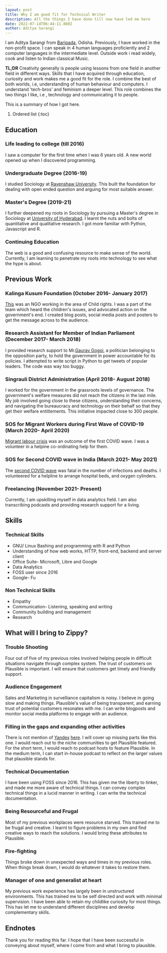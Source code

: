 ```yaml
---
layout: post
title: Why I am good fit for Technical Writer
description: All the things I have done till now have led me here
date: 2022-07-14T06:44:11.860Z
author: Aditya Sarangi
---
```



I am Aditya Sarangi from [Baripada](https://en.wikipedia.org/wiki/Baripada), Odisha. Previously, I have worked in the non-profit space. I can speak in 4 human languages proficiently and 2 computer languages in the intermediate level. Outside work i read widely, cook and listen to Indian classical Music.

**TL;DR** Creativity generally is people using lessons from one field in another field in different ways. Skills that I have acquired through education, curiosity and work makes me a good fit for the role. I combine the best of both worlds, i.e, understanding of human behaviour and computers. I understand 'tech-bros' and feminism a deeper level. This role combines the two things I like, i.e , technology and communicating it to people. 

This is a summary of how I got here. 

1. Ordered list
{:toc}

## Education
### Life leading to college (till 2016)
I saw a computer for the first time when I was 6 years old. A new world opened up when I discovered programming. 

### Undergraduate Degree (2016-19)
I studied Sociology at [Ravenshaw University](https://ravenshawuniversity.ac.in/). This built the foundation for dealing with open ended question and arguing for most suitable answer. 

### Master's Degree (2019-21)
I further deepened my roots in Sociology by pursuing a Master's degree in Sociology at [University of Hyderabad](https://uohyd.ac.in/). I learnt the nuts and bolts of quantitative and qualitative research. I got more familiar with Python, Javascript and R. 

### Continuing Education
The web is a good and confusing resource to make sense of the world. Currently, I am learning to penetrate my roots into technology to see what the hype is about.

## Previous Work
### Kalinga Kusum Foundation (October 2016- January 2017)
[This](http://kalingakusum.org/index.php) was an NGO working in the area of Child rights. I was a part of the team which heard the children's issues, and advocated action on the government's end. I created blog posts, social media posts and posters to get the message across to the audience.

### Research Assistant for Member of Indian Parliament (December 2017- March 2018)
I provided research support to Mr.[Gaurav Gogoi](https://gauravgogoi.org/), a politician belonging to the opposition party, to hold the government in power accountable for its policies. I attempted to write script in Python to get tweets of popular leaders. The code was way too buggy.

### Singrauli District Administration (April 2018- August 2018)
I worked for the government in the grassroots levels of governance. The government's welfare measures did not reach the citizens in the last mile. My job involved going close to these citizens, understanding their concerns, and navigating the bureaucracy and technology on their behalf so that they get their welfare entitlements. This initiative impacted close to 300 people. 

### SOS for Migrant Workers during First Wave of COVID-19 (March 2020- April 2020)
[Migrant labour crisis](https://www.washingtonpost.com/world/asia_pacific/india-coronavirus-lockdown-migrant-workers/2020/03/27/a62df166-6f7d-11ea-a156-0048b62cdb51_story.html) was an outcome of the first COVID wave. I was a volunteer in a helpine co-ordinating help for them. 

### SOS for Second COVID wave in India (March 2021- May 2021)
The [second COVID wave](https://www.nytimes.com/2021/04/20/opinion/india-covid-crisis.html) was fatal in the number of infections and deaths. I volunteered for a helpline to arrange hospital beds, and oxygen cylinders.

### Freelancing (November 2021- Present)
Currently, I am upskilling myself in data analytics field. I am also transcribing podcasts and providing research support for a living. 

## Skills
### Technical Skills
-  GNU/ Linux Bashing and programming with R and Python
-  Understanding of how web works, HTTP, front-end, backend and server client
-  Office Suite- Microsoft, Libre and Google
-  Data Analytics
-  FOSS user since 2016
-  Google- Fu
### Non Technical Skills
-  Empathy
-  Communication- Listening, speaking and writing
-  Community building and management
-  Research
## What will I bring to Zippy?
### Trouble Shooting
Four out of five of my previous roles involved helping people in difficult situations navigate through complex system. The trust of customers on Plausible is important. I will ensure that customers get timely and friendly support. 
### Audience Engagement
Sales and Marketing in survelliance capitalism is noisy. I believe in going slow and making things. Plausible's value of being transparent, and earning trust of potential customers resonates with me. I can write blogposts and monitor social media platforms to engage with an audience.
### Filling in the gaps and expanding other activities
There is not mention of [Yandex](https://metrica.yandex.com/about) [here](https://plausible.io/blog/best-wordpress-analytics-plugins). I will cover up missing parts like this one. I would reach out to the niche communities to get Plausible featured. For the short term, I would reach to podcast hosts to feature Plausible. In the medium term, I can start in-house podcast to reflect on the larger values that plausible stands for.
### Technical Documentation
I have been using FOSS since 2016. This has given me the liberty to tinker, and made me more aware of technical things. I can convey complex technical things in a lucid manner in writing. I can write the technical documentation.
### Being Resourceful and Frugal
Most of my previous workplaces were resource starved. This trained me to be frugal and creative. I learnt to figure problems in my own and find creative ways to reach the solutions. I would bring these attributes to Plausible. 
### Fire-fighting 
Things broke down in unexpected ways and times in my previous roles. When things break down, I would do whatever it takes to restore them. 
### Manager of one and generalist at heart
My previous work experience has largely been in unstructured environments. This has trained me to be self directed and work with minimal supervision. I have been able to retain my childlike curiosity for most things. This has let me to understand different disciplines and develop complementary skills.
## Endnotes
Thank you for reading this far. I hope that I have been successful in conveying about myself, where I come from and what I bring to plausible.
